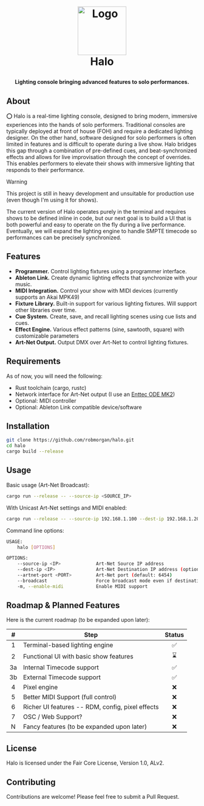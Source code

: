 <!-- LOGO -->
<h1>
<p align="center">
  <img src="https://github.com/user-attachments/assets/66b08c09-defc-464e-a2d3-c734d92da5da" alt="Logo" width="128">
  <br>Halo
</h1>
  <p align="center">
    <strong>Lighting console bringing advanced features to solo performances.</strong>
  </p>
</p>

## About

⭕️ Halo is a real-time lighting console, designed to bring modern, immersive experiences into the hands of solo
performers. Traditional consoles are typically deployed at front of house (FOH) and require a dedicated lighting
designer. On the other hand, software designed for solo performers is often limited in features and is difficult to
operate during a live show. Halo bridges this gap through a combination of pre-defined cues, and beat-synchronized
effects and allows for live improvisation through the concept of overrides. This enables performers to elevate their
shows with immersive lighting that responds to their performance.

> [!WARNING]
> This project is still in heavy development and unsuitable for production use (even though I'm using it for shows).

The current version of Halo operates purely in the terminal and requires shows to be defined inline in code, but our
next goal is to build a UI that is both powerful and easy to operate on the fly during a live performance. Eventually,
we will expand the lighting engine to handle SMPTE timecode so performances can be precisely synchronized.

## Features

* **Programmer.** Control lighting fixtures using a programmer interface.
* **Ableton Link.** Create dynamic lighting effects that synchronize with your music.
* **MIDI Integration.** Control your show with MIDI devices (currently supports an Akai MPK49)
* **Fixture Library.** Built-in support for various lighting fixtures. Will support other libraries over time.
* **Cue System.** Create, save, and recall lighting scenes using cue lists and cues.
* **Effect Engine.** Various effect patterns (sine, sawtooth, square) with customizable parameters
* **Art-Net Output.** Output DMX over Art-Net to control lighting fixtures.

## Requirements

As of now, you will need the following:

* Rust toolchain (cargo, rustc)
* Network interface for Art-Net output (I use an [Enttec ODE MK2](https://support.enttec.com/support/solutions/articles/101000438016-ode-mk2-70405-70406-))
* Optional: MIDI controller
* Optional: Ableton Link compatible device/software

## Installation

```bash
git clone https://github.com/robmorgan/halo.git
cd halo
cargo build --release
```

## Usage

Basic usage (Art-Net Broadcast):

```bash
cargo run --release -- --source-ip <SOURCE_IP>
```

With Unicast Art-Net settings and MIDI enabled:

```bash
cargo run --release -- --source-ip 192.168.1.100 --dest-ip 192.168.1.200 --enable-midi
```

Command line options:

```bash
USAGE:
    halo [OPTIONS]

OPTIONS:
    --source-ip <IP>             Art-Net Source IP address
    --dest-ip <IP>               Art-Net Destination IP address (optional)
    --artnet-port <PORT>         Art-Net port (default: 6454)
    --broadcast                  Force broadcast mode even if destination IP is provided
    -m, --enable-midi            Enable MIDI support
```

## Roadmap & Planned Features

Here is the current roadmap (to be expanded upon later):

|  #   | Step                                                      | Status |
| :-:  | --------------------------------------------------------- | :----: |
|  1   | Terminal-based lighting engine                            |   ✅   |
|  2   | Functional UI with basic show features                    |   ⌛️   |
|  3a  | Internal Timecode support                                 |   ✅   |
|  3b  | External Timecode support                                 |   ✅   |
|  4   | Pixel engine                                              |   ❌   |
|  5   | Better MIDI Support (full control)                        |   ❌   |
|  6   | Richer UI features -- RDM, config, pixel effects          |   ❌   |
|  7   | OSC / Web Support?                                        |   ❌   |
|  N   | Fancy features (to be expanded upon later)                |   ❌   |

## License

Halo is licensed under the Fair Core License, Version 1.0, ALv2.

## Contributing

Contributions are welcome! Please feel free to submit a Pull Request.
